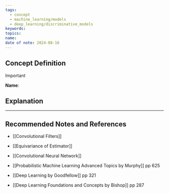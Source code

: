```yaml
---
tags:
  - concept
  - machine_learning/models
  - deep_learning/discriminative_models
keywords: 
topics: 
name: 
date of note: 2024-08-16
---
```


## Concept Definition

>[!important]
>**Name**: 



## Explanation





-----------
##  Recommended Notes and References

- [[Convolutional Filters]]
- [[Equivariance of Estimator]]
- [[Convolutional Neural Network]]

- [[Probabilistic Machine Learning Advanced Topics by Murphy]] pp 625
- [[Deep Learning by Goodfellow]] pp 321
- [[Deep Learning Foundations and Concepts by Bishop]] pp 287